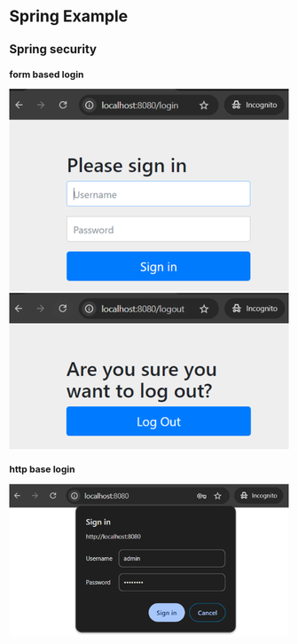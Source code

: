 # Spring Example

## Spring security

### form based login

![login.png](images/login.png)
![logout.png](images/logout.png)

### http base login
![login.png](images/httpbase_login.png)


